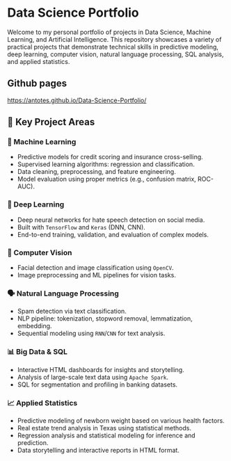# Data Science Portfolio

Welcome to my personal portfolio of projects in Data Science, Machine Learning, and Artificial Intelligence. This repository showcases a variety of practical projects that demonstrate technical skills in predictive modeling, deep learning, computer vision, natural language processing, SQL analysis, and applied statistics.

## Github pages
https://antotes.github.io/Data-Science-Portfolio/

## 📌 Key Project Areas

### 🔬 Machine Learning
- Predictive models for credit scoring and insurance cross-selling.
- Supervised learning algorithms: regression and classification.
- Data cleaning, preprocessing, and feature engineering.
- Model evaluation using proper metrics (e.g., confusion matrix, ROC-AUC).

### 🧠 Deep Learning
- Deep neural networks for hate speech detection on social media.
- Built with `TensorFlow` and `Keras` (DNN, CNN).
- End-to-end training, validation, and evaluation of complex models.

### 📸 Computer Vision
- Facial detection and image classification using `OpenCV`.
- Image preprocessing and ML pipelines for vision tasks.

### 🗣️ Natural Language Processing
- Spam detection via text classification.
- NLP pipeline: tokenization, stopword removal, lemmatization, embedding.
- Sequential modeling using `RNN`/`CNN` for text analysis.

### 📊 Big Data & SQL
- Interactive HTML dashboards for insights and storytelling.
- Analysis of large-scale text data using `Apache Spark`.
- SQL for segmentation and profiling in banking datasets.

### 📈 Applied Statistics
- Predictive modeling of newborn weight based on various health factors.
- Real estate trend analysis in Texas using statistical methods.
- Regression analysis and statistical modeling for inference and prediction.
- Data storytelling and interactive reports in HTML format.
